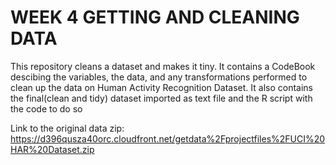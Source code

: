 # WEEK 4 GETTING AND CLEANING DATA

This repository cleans a dataset and makes it tiny. It contains a CodeBook descibing the variables, the data, and any transformations  performed to clean up the data on Human Activity Recognition Dataset. It also contains the final(clean and tidy) dataset imported as text file and the R script with the code to do so

Link to the original data zip: 
https://d396qusza40orc.cloudfront.net/getdata%2Fprojectfiles%2FUCI%20HAR%20Dataset.zip
